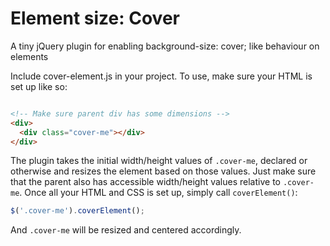 # Element size: Cover
A tiny jQuery plugin for enabling background-size: cover; like behaviour on elements

Include cover-element.js in your project. To use, make sure your HTML is set up like so:

```html

<!-- Make sure parent div has some dimensions --> 
<div>
  <div class="cover-me"></div>
</div>
```
The plugin takes the initial width/height values of `.cover-me`, declared or otherwise and resizes the element based on those values. Just make sure that the parent also has accessible width/height values relative to `.cover-me`. Once all your HTML and CSS is set up, simply call `coverElement()`:

```javascript
$('.cover-me').coverElement();
```

And `.cover-me` will be resized and centered accordingly.
